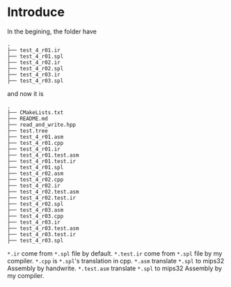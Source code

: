 <!--
 * @Github: https://github.com/Certseeds/CS323_Compilers_2020F
 * @Organization: SUSTech
 * @Author: nanoseeds
 * @Date: 2021-01-29 20:20:35
 * @LastEditors: nanoseeds
 * @LastEditTime: 2021-01-30 16:04:08
 * @License: CC-BY-NC-SA_V4_0 or any later version 
 -->

# Introduce

In the begining, the folder have

``` tree
.
├── test_4_r01.ir
├── test_4_r01.spl
├── test_4_r02.ir
├── test_4_r02.spl
├── test_4_r03.ir
├── test_4_r03.spl
```

and now it is

``` tree
.
├── CMakeLists.txt
├── README.md
├── read_and_write.hpp
├── test.tree
├── test_4_r01.asm
├── test_4_r01.cpp
├── test_4_r01.ir
├── test_4_r01.test.asm
├── test_4_r01.test.ir
├── test_4_r01.spl
├── test_4_r02.asm
├── test_4_r02.cpp
├── test_4_r02.ir
├── test_4_r02.test.asm
├── test_4_r02.test.ir
├── test_4_r02.spl
├── test_4_r03.asm
├── test_4_r03.cpp
├── test_4_r03.ir
├── test_4_r03.test.asm
├── test_4_r03.test.ir
├── test_4_r03.spl
```

`*.ir` come from `*.spl` file by default.
`*.test.ir` come from `*.spl` file by my compiler.
`*.cpp` is `*.spl`'s translation in cpp.
`*.asm` translate `*.spl` to mips32 Assembly by handwrite.
`*.test.asm` translate `*.spl` to mips32 Assembly by my compiler.
